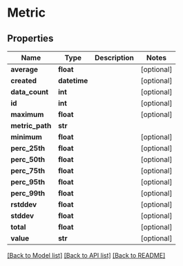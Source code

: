 # Metric

## Properties
Name | Type | Description | Notes
------------ | ------------- | ------------- | -------------
**average** | **float** |  | [optional] 
**created** | **datetime** |  | [optional] 
**data_count** | **int** |  | [optional] 
**id** | **int** |  | [optional] 
**maximum** | **float** |  | [optional] 
**metric_path** | **str** |  | 
**minimum** | **float** |  | [optional] 
**perc_25th** | **float** |  | [optional] 
**perc_50th** | **float** |  | [optional] 
**perc_75th** | **float** |  | [optional] 
**perc_95th** | **float** |  | [optional] 
**perc_99th** | **float** |  | [optional] 
**rstddev** | **float** |  | [optional] 
**stddev** | **float** |  | [optional] 
**total** | **float** |  | [optional] 
**value** | **str** |  | [optional] 

[[Back to Model list]](../README.md#documentation-for-models) [[Back to API list]](../README.md#documentation-for-api-endpoints) [[Back to README]](../README.md)

